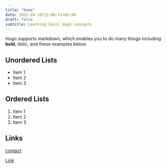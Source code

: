 ```yaml
---
title: "Home"
date: 2022-04-10T15:08:51+02:00
draft: false
subtitle: Learning basic Hugo concepts
---
```

Hugo supports markdown, which enables you to do many things including **bold**, *italic*, and these examples below.

## Unordered Lists

- Item 1
- Item 2
- Item 3

## Ordered Lists

1. Item 1
2. Item 2
3. Item 3

## Links

[contact](contact)

<a href="#" class="btn btn-primary" role="button">Link</a>